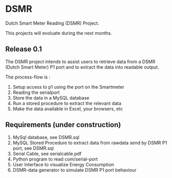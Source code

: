 DSMR
====

Dutch Smart Meter Reading (DSMR) Project. 

This projects will evoluate during the next months.  

Release 0.1
-----------

The DSMR project intends to assist users to retrieve data from a DSMR (Dutch Smart Meter) P1 port and to extract the data into readable output.

The process-flow is :

1. Setup access to p1 using the port on the Smartmeter
2. Reading the serialport
3. Store the data in a MySQL database
4. Run a stored procedure to extract the relevant data
5. Make the data available in Excel, your browsers, etc


Requirements (under construction)
------------

1. MySql database, see DSMR.sql
2. MySQL Stored Procedure to extract data from rawdata send by DSMR P1 port, see DSMR.sql
3. Serial Cable, see serialcable.pdf  
4. Python program to read com/serial-port
5. User Interface to visualize Energy Consumption
6. DSMR-data generator to simulate DSMR P1 port behaviour
